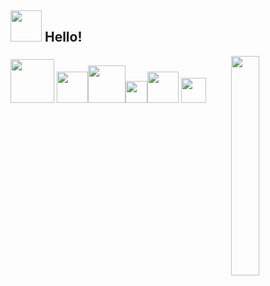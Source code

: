 ## <img src="https://raw.githubusercontent.com/alexnaiman/alexnaiman/master/resources/welcomeglitch.gif" width="50px" /> Hello!



<img src="https://media.tenor.com/images/df8c44a1d20ab367fdcb21880985fd33/tenor.gif" align="right"  width="30%" alt=""/>

### <img src="https://raw.githubusercontent.com/alexnaiman/alexnaiman/master/resources/PusheenCompute.gif" width="70px" /> <img src="https://raw.githubusercontent.com/alexnaiman/alexnaiman/master/resources/Confused_Dog.gif" height="50px" /><img src="https://raw.githubusercontent.com/alexnaiman/alexnaiman/master/resources/cool_duck.gif" width="60px" /><img src="https://raw.githubusercontent.com/alexnaiman/alexnaiman/master/resources/party_parrot.gif" height="35px"  alt=""/><img src="https://raw.githubusercontent.com/alexnaiman/alexnaiman/master/resources/bongocat.gif" width="50px" /> <img src="https://raw.githubusercontent.com/alexnaiman/alexnaiman/master/resources/pickaxe.png" width="40px" /> 


